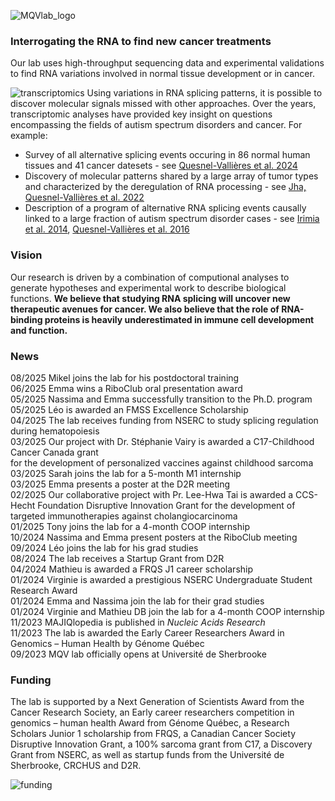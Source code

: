 ![MQVlab_logo](/img/lab_logo_main.png)
### Interrogating the RNA to find new cancer treatments
Our lab uses high-throughput sequencing data and experimental validations
to find RNA variations involved in normal tissue development or in cancer.

![transcriptomics](/img/transcriptomics.en.png)
Using variations in RNA splicing patterns, it is possible to discover molecular
signals missed with other approaches. Over the years, transcriptomic analyses
have provided key insight on questions encompassing the fields of
autism spectrum disorders and cancer. For example:
&nbsp;
- Survey of all alternative splicing events occuring in 86 normal human tissues
and 41 cancer datesets - see [Quesnel-Vallières et al. 2024](https://doi.org/10.1093/nar/gkad1043)  
- Discovery of molecular patterns shared by a large array of tumor types and
characterized by the deregulation of RNA processing - see [Jha, Quesnel-Vallières et al. 2022](https://genomebiology.biomedcentral.com/articles/10.1186/s13059-022-02681-3)  
- Description of a program of alternative RNA splicing events causally linked to a large
fraction of autism spectrum disorder cases - see [Irimia et al. 2014](https://www.sciencedirect.com/science/article/pii/S0092867414015128?via%3Dihub), [Quesnel-Vallières et al. 2016](https://www.sciencedirect.com/science/article/pii/S1097276516308061?via%3Dihub)

### Vision
Our research is driven by a combination of
computional analyses to generate hypotheses and experimental work to describe biological
functions. **We believe that studying RNA splicing will uncover new therapeutic avenues for
cancer. We also believe that the role of RNA-binding proteins is heavily underestimated in
immune cell development and function.**

### News
08/2025 Mikel joins the lab for his postdoctoral training  
06/2025 Emma wins a RiboClub oral presentation award  
05/2025 Nassima and Emma successfully transition to the Ph.D. program  
05/2025 Léo is awarded an FMSS Excellence Scholarship  
04/2025 The lab receives funding from NSERC to study splicing regulation during hematopoiesis  
03/2025 Our project with Dr. Stéphanie Vairy is awarded a C17-Childhood Cancer Canada grant  
for the development of personalized vaccines against childhood sarcoma  
03/2025 Sarah joins the lab for a 5-month M1 internship  
03/2025 Emma presents a poster at the D2R meeting  
02/2025 Our collaborative project with Pr. Lee-Hwa Tai is awarded a CCS-Hecht Foundation
Disruptive Innovation Grant for the development of targeted immunotherapies against cholangiocarcinoma  
01/2025 Tony joins the lab for a 4-month COOP internship  
10/2024 Nassima and Emma present posters at the RiboClub meeting  
09/2024 Léo joins the lab for his grad studies  
08/2024 The lab receives a Startup Grant from D2R  
04/2024 Mathieu is awarded a FRQS J1 career scholarship  
01/2024 Virginie is awarded a prestigious NSERC Undergraduate Student Research Award  
01/2024 Emma and Nassima join the lab for their grad studies  
01/2024 Virginie and Mathieu DB join the lab for a 4-month COOP internship  
11/2023 MAJIQlopedia is published in *Nucleic Acids Research*  
11/2023 The lab is awarded the Early Career Researchers Award in Genomics – Human
Health by Génome Québec  
09/2023 MQV lab officially opens at Université de Sherbrooke  

<!--
We actively seek [graduate students and postdocs](positions)
to pursue [projects](projects) that will open new avenues for cancer treatment and
advance our understanding of the immune system.
-->

### Funding
The lab is supported by a Next Generation of Scientists Award from the Cancer Research
Society, an Early career researchers competition in genomics – human health Award
from Génome Québec, a Research Scholars Junior 1 scholarship from FRQS,
a Canadian Cancer Society Disruptive Innovation Grant, a 100% sarcoma grant from C17,
a Discovery Grant from NSERC,
as well as startup funds from the Université de Sherbrooke, CRCHUS and D2R.
&nbsp;

![funding](/img/logos_funding.png)
